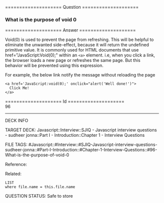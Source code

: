 ==================== Question ====================  

### What is the purpose of void 0  

==================== Answer ====================  

Void(0) is used to prevent the page from refreshing. This will be helpful to eliminate the unwanted side-effect, because it will return the undefined primitive value. It is commonly used for HTML documents that use href="JavaScript:Void(0);" within an `<a>` element. i.e, when you click a link, the browser loads a new page or refreshes the same page. But this behavior will be prevented using this expression.

For example, the below link notify the message without reloading the page

<!-- codeblock-start -->
<pre><code class="hljs language-javascript">&#x3C;a href=<span class="hljs-string">'JavaScript:void(0);'</span> onclick=<span class="hljs-string">"alert('Well done!')"</span>>
  <span class="hljs-title class_">Click</span> <span class="hljs-title class_">Me</span>!
&#x3C;/a>
</code></pre>
<!-- codeblock-end -->

==================== Id ====================  
96

---

DECK INFO

TARGET DECK: Javascript::Interview::SJIQ - Javascript interview questions - sudheer jonna::Part I - Introduction::Chapter 1 - Interview Questions

FILE TAGS: #Javascript::#Interview::#SJIQ-Javascript-interview-questions-sudheer-jonna::#Part-I-Introduction::#Chapter-1-Interview-Questions::#96-What-is-the-purpose-of-void-0

Reference:

Related:

```dataview
LIST
where file.name = this.file.name
```

QUESTION STATUS: Safe to store
